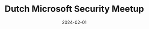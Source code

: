 ---
title: "Dutch Microsoft Security Meetup"
date: 2024-02-01
externalUrl: "https://www.meetup.com/microsoft-security-nl/"
---